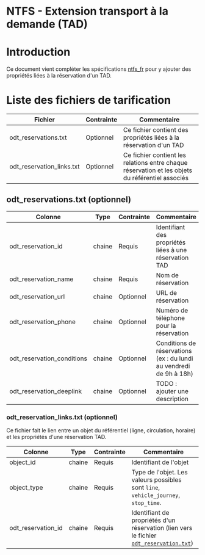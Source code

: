 NTFS - Extension transport à la demande (TAD)
=============================================

# Introduction

Ce document vient compléter les spécifications [ntfs_fr](../ntfs_fr.md) pour y ajouter des propriétés liées à la réservation d'un TAD.

# Liste des fichiers de tarification

| Fichier                   | Contrainte | Commentaire                                                                                      |
| ------------------------- | ---------- | ------------------------------------------------------------------------------------------------ |
| odt_reservations.txt       | Optionnel  | Ce fichier contient des propriétés liées à la réservation d'un TAD                               |
| odt_reservation_links.txt | Optionnel  | Ce fichier contient les relations entre chaque réservation et les objets du référentiel associés |

## odt_reservations.txt (optionnel)

| Colonne                    | Type   | Contrainte | Commentaire                                                        |
| -------------------------- | ------ | ---------- | ------------------------------------------------------------------ |
| odt_reservation_id         | chaine | Requis     | Identifiant des propriétés liées à une réservation TAD             |
| odt_reservation_name       | chaine | Requis     | Nom de réservation                                                 |
| odt_reservation_url        | chaine | Optionnel  | URL de réservation                                                 |
| odt_reservation_phone      | chaine | Optionnel  | Numéro de téléphone pour la réservation                            |
| odt_reservation_conditions | chaine | Optionnel  | Conditions de réservations (ex : du lundi au vendredi de 9h à 18h) |
| odt_reservation_deeplink   | chaine | Optionnel  | TODO : ajouter une description                                     |

### odt_reservation_links.txt (optionnel)

Ce fichier fait le lien entre un objet du référentiel (ligne, circulation, horaire) et les propriétés d'une réservation TAD.

| Colonne            | Type   | Contrainte | Commentaire                                                                                                              |
| ------------------ | ------ | ---------- | ------------------------------------------------------------------------------------------------------------------------ |
| object_id          | chaine | Requis     | Identifiant de l'objet                                                                                                   |
| object_type        | chaine | Requis     | Type de l'objet. Les valeurs possibles sont `line`, `vehicle_journey`, `stop_time`.                                      |
| odt_reservation_id | chaine | Requis     | Identifiant de propriétés d'un réservation (lien vers le fichier [`odt_reservation.txt`](#odt_reservationstxt-optionnel)) |
